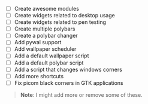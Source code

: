 - [ ] Create awesome modules 
- [ ] Create widgets related to desktop usage
- [ ] Create widgets related to pen testing
- [ ] Create multiple polybars
- [ ] Create a polybar changer
- [ ] Add pywal support
- [ ] Add wallpaper scheduler
- [ ] Add a default wallpaper script
- [ ] Add a default polybar script
- [ ] Add a script that changes windows corners
- [ ] Add more shortcuts
- [ ] Fix picom black corners in GTK applications

> **Note**: I might add more or remove some of these. 